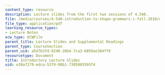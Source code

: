 ```yaml
---
content_type: resource
description: Lecture slides from the first two sessions of 4.540.
file: /media/courses/4-540-introduction-to-shape-grammars-i-fall-2018/e30a7279edca537998b17385065593f4_MIT4_540F18_lectureslides.pdf
file_type: application/pdf
learning_resource_types:
- Lecture Notes
ocw_type: OCWFile
parent_title: Lecture Slides and Supplemental Readings
parent_type: CourseSection
parent_uid: a5d7b3fd-9240-20b4-7ca3-6859ae384ff0
resourcetype: Document
title: Introductory Lecture Slides
uid: e30a7279-edca-5379-98b1-7385065593f4
---
```

